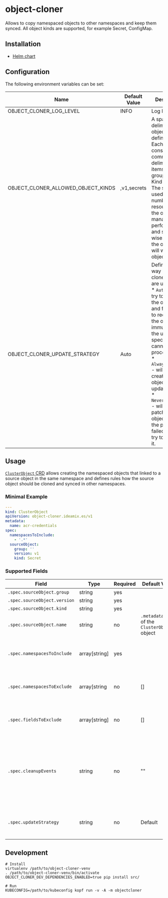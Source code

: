 # object-cloner

Allows to copy namespaced objects to other namespaces and keep them synced. All object kinds are supported, for example 
Secret, ConfigMap.

## Installation

* [Helm chart](./deploy/helm-object-cloner/README.gotmpl.md)

## Configuration

The following environment variables can be set:

| Name                               | Default Value | Description                                                                                                                                                                                                                                                                                                                                                                                   |
|------------------------------------|---------------|-----------------------------------------------------------------------------------------------------------------------------------------------------------------------------------------------------------------------------------------------------------------------------------------------------------------------------------------------------------------------------------------------|
| OBJECT_CLONER_LOG_LEVEL            | INFO          | Log level                                                                                                                                                                                                                                                                                                                                                                                     |
| OBJECT_CLONER_ALLOWED_OBJECT_KINDS | ,v1,secrets   | A space-delimited list of object kind definitions. Each definition consists of 3 comma-delimited items: API group, version, Kind plural. The setting is used to limit number of resources that the operator manages both performance- and security-wise. If unset, the operator will watch all objects.                                                                                       |
| OBJECT_CLONER_UPDATE_STRATEGY      | Auto          | Defines the way how the clone objects are updated:<br/>* `Auto` - will try to patch the object first and fall back to recreation if the object is immutable or the updated specification cannot be processed<br/>* `AlwaysRecreate` - will re-create the object for any update<br/>* `NeverRecreate` - will try to patch the object and, if the patch is failed, will not try to recreate it. |

## Usage

[`ClusterObject` CRD](./deploy/helm-object-cloner/templates/crd.yaml) allows creating the namespaced objects that 
linked to a source object in the same namespace and defines rules how the source object should be cloned and synced in 
other namespaces.

### Minimal Example

```yaml
---
kind: ClusterObject
apiVersion: object-cloner.ideamix.es/v1
metadata:
  name: acr-credentials
spec:
  namespacesToInclude:
    - '.*'
  sourceObject:
    group: ''
    version: v1
    kind: Secret
```

### Supported Fields

| Field                        | Type          | Required | Default Value                                  | Description                                                                                                                                                                                                                                                                                                                                                               |
|------------------------------|---------------|----------|------------------------------------------------|---------------------------------------------------------------------------------------------------------------------------------------------------------------------------------------------------------------------------------------------------------------------------------------------------------------------------------------------------------------------------|
| `.spec.sourceObject.group`   | string        | yes      |                                                | API group of the source object                                                                                                                                                                                                                                                                                                                                            |
| `.spec.sourceObject.version` | string        | yes      |                                                | API version of the source object                                                                                                                                                                                                                                                                                                                                          |
| `.spec.sourceObject.kind`    | string        | yes      |                                                | The source object's Kind                                                                                                                                                                                                                                                                                                                                                  |
| `.spec.sourceObject.name`    | string        | no       | `.metadata.name` of the `ClusterObject` object | Name of the source object                                                                                                                                                                                                                                                                                                                                                 |
| `.spec.namespacesToInclude`  | array[string] | yes      |                                                | A ist of the namespaces where the source object should be cloned to. Items may contain [Python's regular expressions](https://docs.python.org/3/library/re.html) which allows to expand them into zero or more existing namespace names.                                                                                                                                  |
| `.spec.namespacesToExclude`  | array[string  | no       | []                                             | A list of the namespaces where the source object should not be cloned to. Items may contain [Python's regular expressions](https://docs.python.org/3/library/re.html) which allows to expand them into zero or more existing namespace names.                                                                                                                             |
| `.spec.fieldsToExclude`      | array[string] | no       | []                                             | The source object's fields that should not be cloned. Each field can defined as a path to it in the specification, for example `.metadata.labels`. `.status` and some `.metadata` fields are never cloned.                                                                                                                                                                |
| `.spec.cleanupEvents`        | string        | no       | ""                                             | A comma-delimited list that defines how clone objects are cleaned up.<br/>* `OnClusterObjectDelete` - when `ClusterObject` is deleted<br/>* `OnSourceObjectDelete` - when the source object is deleted<br/>* `OnClusterObjectDelete,OnSourceObjectDelete` - when either `ClusterObject` object or source object is deleted<br/>* "" - the clone objects are never deleted |
| `.spec.updateStrategy`       | string        | no       | Default                                        | See information for the `OBJECT_CLONER_UPDATE_STRATEGY` environment variable above. `Default` value instructs to use the value set by `OBJECT_CLONER_UPDATE_STRATEGY`.                                                                                                                                                                                                    |


## Development

```shell
# Install
virtualenv /path/to/object-cloner-venv
. /path/to/object-cloner-venv/bin/activate
OBJECT_CLONER_DEV_DEPENDENCIES_ENABLED=true pip install src/

# Run
KUBECONFIG=/path/to/kubeconfig kopf run -v -A -m objectcloner
```